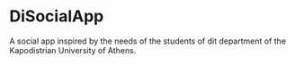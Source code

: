 # DiSocialApp
A social app inspired by the needs of the students of dit department of the Kapodistrian University of Athens.
